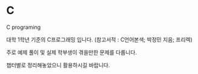 # C
C programing

대학 1학년 기준의 C프로그래밍 입니다.
(참고서적 : C언어본색; 박정민 지음; 프리렉)

주로 예제 풀이 및 실제 학부생이 겪을만한 문제를 다룹니다.

챕터별로 정리해놓았으니 활용하시길 바랍니다.
